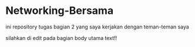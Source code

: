 # Networking-Bersama
ini repository tugas bagian 2 yang saya kerjakan dengan teman-teman saya

silahkan di edit pada bagian body utama text!!
